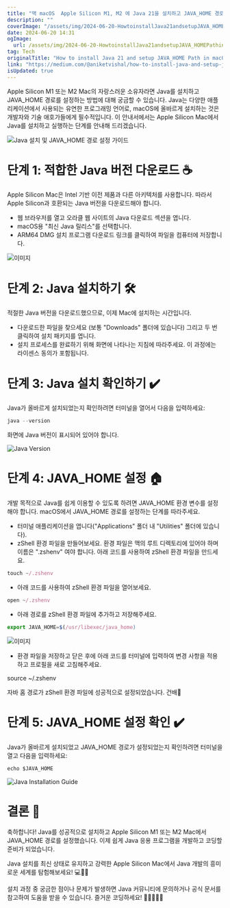 ```yaml
---
title: "맥 macOS  Apple Silicon M1, M2 에 Java 21을 설치하고 JAVA_HOME 경로를 설정하는 방법"
description: ""
coverImage: "/assets/img/2024-06-20-HowtoinstallJava21andsetupJAVA_HOMEPathinmacOSAppleSiliconM1M2_0.png"
date: 2024-06-20 14:31
ogImage:
  url: /assets/img/2024-06-20-HowtoinstallJava21andsetupJAVA_HOMEPathinmacOSAppleSiliconM1M2_0.png
tag: Tech
originalTitle: "How to install Java 21 and setup JAVA_HOME Path in macOS 🍏 (Apple Silicon M1 , M2)"
link: "https://medium.com/@aniketvishal/how-to-install-java-and-setup-java-home-path-in-macos-apple-silicon-m1-m2-2edf185b992c"
isUpdated: true
---
```


Apple Silicon M1 또는 M2 Mac의 자랑스러운 소유자라면 Java를 설치하고 JAVA_HOME 경로를 설정하는 방법에 대해 궁금할 수 있습니다. Java는 다양한 애플리케이션에서 사용되는 유연한 프로그래밍 언어로, macOS에 올바르게 설치하는 것은 개발자와 기술 애호가들에게 필수적입니다. 이 안내서에서는 Apple Silicon Mac에서 Java를 설치하고 실행하는 단계를 안내해 드리겠습니다.

![Java 설치 및 JAVA_HOME 경로 설정 가이드](/assets/img/2024-06-20-HowtoinstallJava21andsetupJAVA_HOMEPathinmacOSAppleSiliconM1M2_0.png)

# 단계 1: 적합한 Java 버전 다운로드 ☕

Apple Silicon Mac은 Intel 기반 이전 제품과 다른 아키텍처를 사용합니다. 따라서 Apple Silicon과 호환되는 Java 버전을 다운로드해야 합니다.

<div class="content-ad"></div>

- 웹 브라우저를 열고 오라클 웹 사이트의 Java 다운로드 섹션을 엽니다.
- macOS용 "최신 Java 릴리스"를 선택합니다.
- ARM64 DMG 설치 프로그램 다운로드 링크를 클릭하여 파일을 컴퓨터에 저장합니다.

![이미지](/assets/img/2024-06-20-HowtoinstallJava21andsetupJAVA_HOMEPathinmacOSAppleSiliconM1M2_1.png)

# 단계 2: Java 설치하기 🛠️

적절한 Java 버전을 다운로드했으므로, 이제 Mac에 설치하는 시간입니다.

<div class="content-ad"></div>

- 다운로드한 파일을 찾으세요 (보통 "Downloads" 폴더에 있습니다) 그리고 두 번 클릭하여 설치 패키지를 엽니다.
- 설치 프로세스를 완료하기 위해 화면에 나타나는 지침에 따라주세요. 이 과정에는 라이센스 동의가 포함됩니다.

# 단계 3: Java 설치 확인하기 ✔️

Java가 올바르게 설치되었는지 확인하려면 터미널을 열어서 다음을 입력하세요:

```js
java --version
```

<div class="content-ad"></div>

화면에 Java 버전이 표시되어 있어야 합니다.

![Java Version](/assets/img/2024-06-20-HowtoinstallJava21andsetupJAVA_HOMEPathinmacOSAppleSiliconM1M2_2.png)

# 단계 4: JAVA_HOME 설정 🏠

개발 목적으로 Java를 쉽게 이용할 수 있도록 하려면 JAVA_HOME 환경 변수를 설정해야 합니다. macOS에서 JAVA_HOME 경로를 설정하는 단계를 따라주세요.

<div class="content-ad"></div>

- 터미널 애플리케이션을 엽니다("Applications" 폴더 내 "Utilities" 폴더에 있습니다).
- zShell 환경 파일을 만들어보세요. 환경 파일은 맥의 루트 디렉토리에 있어야 하며 이름은 ".zshenv" 여야 합니다. 아래 코드를 사용하여 zShell 환경 파일을 만드세요.

```js
touch ~/.zshenv
```

- 아래 코드를 사용하여 zShell 환경 파일을 열어보세요.

```js
open ~/.zshenv
```

<div class="content-ad"></div>

- 아래 경로를 zShell 환경 파일에 추가하고 저장해주세요.

```js
export JAVA_HOME=$(/usr/libexec/java_home)
```

![이미지](/assets/img/2024-06-20-HowtoinstallJava21andsetupJAVA_HOMEPathinmacOSAppleSiliconM1M2_3.png)

- 환경 파일을 저장하고 닫은 후에 아래 코드를 터미널에 입력하여 변경 사항을 적용하고 프로필을 새로 고침해주세요.

<div class="content-ad"></div>

source ~/.zshenv

자바 홈 경로가 zShell 환경 파일에 성공적으로 설정되었습니다. 건배🍻

# 단계 5: JAVA_HOME 설정 확인 ✔️

Java가 올바르게 설치되었고 JAVA_HOME 경로가 설정되었는지 확인하려면 터미널을 열고 다음을 입력하세요:

<div class="content-ad"></div>

```js
echo $JAVA_HOME
```

![Java Installation Guide](/assets/img/2024-06-20-HowtoinstallJava21andsetupJAVA_HOMEPathinmacOSAppleSiliconM1M2_4.png)

# 결론 🎉

축하합니다! Java를 성공적으로 설치하고 Apple Silicon M1 또는 M2 Mac에서 JAVA_HOME 경로를 설정했습니다. 이제 쉽게 Java 응용 프로그램을 개발하고 코딩할 준비가 되었습니다.

<div class="content-ad"></div>

Java 설치를 최신 상태로 유지하고 강력한 Apple Silicon Mac에서 Java 개발의 흥미로운 세계를 탐험해보세요! 💻🍏✨

설치 과정 중 궁금한 점이나 문제가 발생하면 Java 커뮤니티에 문의하거나 공식 문서를 참고하여 도움을 받을 수 있습니다. 즐거운 코딩하세요! 🚀👨‍💻👩‍💻
